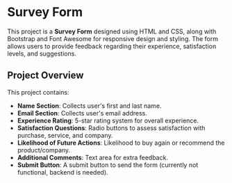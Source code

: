 # Survey Form
This project is a **Survey Form** designed using HTML and CSS, along with Bootstrap and Font Awesome for responsive design and styling. The form allows users to provide feedback regarding their experience, satisfaction levels, and suggestions.

## Project Overview

This project contains:
- **Name Section**: Collects user's first and last name.
- **Email Section**: Collects user's email address.
- **Experience Rating**: 5-star rating system for overall experience.
- **Satisfaction Questions**: Radio buttons to assess satisfaction with purchase, service, and company.
- **Likelihood of Future Actions**: Likelihood to buy again or recommend the product/company.
- **Additional Comments**: Text area for extra feedback.
- **Submit Button**: A submit button to send the form (currently not functional, backend is needed).

